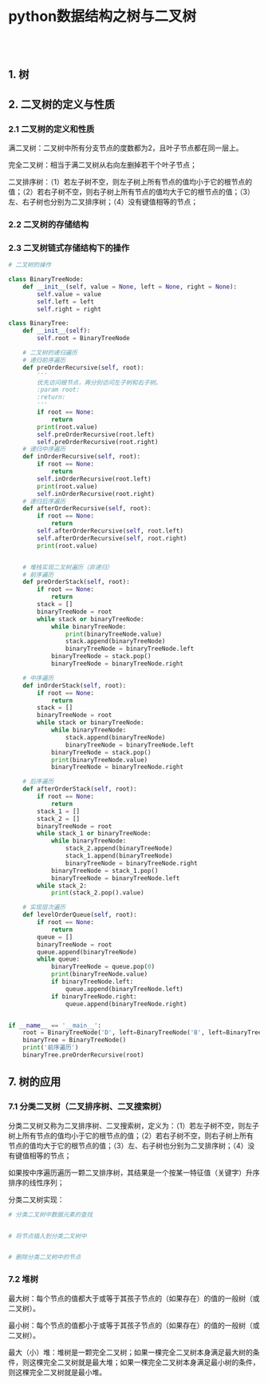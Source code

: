 # python数据结构之树与二叉树

<br>
<br>

## 1. 树

## 2. 二叉树的定义与性质

### 2.1 二叉树的定义和性质

满二叉树：二叉树中所有分支节点的度数都为2，且叶子节点都在同一层上。

完全二叉树：相当于满二叉树从右向左删掉若干个叶子节点；

二叉排序树：（1）若左子树不空，则左子树上所有节点的值均小于它的根节点的值；（2）若右子树不空，则右子树上所有节点的值均大于它的根节点的值；（3）左、右子树也分别为二叉排序树；（4）没有键值相等的节点；


### 2.2 二叉树的存储结构

### 2.3 二叉树链式存储结构下的操作

```python
# 二叉树的操作

class BinaryTreeNode:
    def __init__(self, value = None, left = None, right = None):
        self.value = value
        self.left = left
        self.right = right

class BinaryTree:
    def __init__(self):
        self.root = BinaryTreeNode

    # 二叉树的递归遍历
    # 递归前序遍历
    def preOrderRecursive(self, root):
        '''
        优先访问根节点，再分别访问左子树和右子树。
        :param root:
        :return:
        '''
        if root == None:
            return
        print(root.value)
        self.preOrderRecursive(root.left)
        self.preOrderRecursive(root.right)
    # 递归中序遍历
    def inOrderRecursive(self, root):
        if root == None:
            return
        self.inOrderRecursive(root.left)
        print(root.value)
        self.inOrderRecursive(root.right)
    # 递归后序遍历
    def afterOrderRecursive(self, root):
        if root == None:
            return
        self.afterOrderRecursive(self, root.left)
        self.afterOrderRecursive(self, root.right)
        print(root.value)


    # 堆栈实现二叉树遍历（非递归）
    # 前序遍历
    def preOrderStack(self, root):
        if root == None:
            return
        stack = []
        binaryTreeNode = root
        while stack or binaryTreeNode:
            while binaryTreeNode:
                print(binaryTreeNode.value)
                stack.append(binaryTreeNode)
                binaryTreeNode = binaryTreeNode.left
            binaryTreeNode = stack.pop()
            binaryTreeNode = binaryTreeNode.right

    # 中序遍历
    def inOrderStack(self, root):
        if root == None:
            return
        stack = []
        binaryTreeNode = root
        while stack or binaryTreeNode:
            while binaryTreeNode:
                stack.append(binaryTreeNode)
                binaryTreeNode = binaryTreeNode.left
            binaryTreeNode = stack.pop()
            print(binaryTreeNode.value)
            binaryTreeNode = binaryTreeNode.right

    # 后序遍历
    def afterOrderStack(self, root):
        if root == None:
            return
        stack_1 = []
        stack_2 = []
        binaryTreeNode = root
        while stack_1 or binaryTreeNode:
            while binaryTreeNode:
                stack_2.append(binaryTreeNode)
                stack_1.append(binaryTreeNode)
                binaryTreeNode = binaryTreeNode.right
            binaryTreeNode = stack_1.pop()
            binaryTreeNode = binaryTreeNode.left
        while stack_2:
            print(stack_2.pop().value)

    # 实现层次遍历
    def levelOrderQueue(self, root):
        if root == None:
            return
        queue = []
        binaryTreeNode = root
        queue.append(binaryTreeNode)
        while queue:
            binaryTreeNode = queue.pop(0)
            print(binaryTreeNode.value)
            if binaryTreeNode.left:
                queue.append(binaryTreeNode.left)
            if binaryTreeNode.right:
                queue.append(binaryTreeNode.right)


if __name__ == '__main__':
    root = BinaryTreeNode('D', left=BinaryTreeNode('B', left=BinaryTreeNode('A'), right=BinaryTreeNode('C')), right=BinaryTreeNode('E', right=BinaryTreeNode('G', left=BinaryTreeNode('F'))))
    binaryTree = BinaryTreeNode()
    print('前序遍历')
    binaryTree.preOrderRecursive(root)


```

## 7. 树的应用

### 7.1 分类二叉树（二叉排序树、二叉搜索树）

分类二叉树又称为二叉排序树、二叉搜索树，定义为：（1）若左子树不空，则左子树上所有节点的值均小于它的根节点的值；（2）若右子树不空，则右子树上所有节点的值均大于它的根节点的值；（3）左、右子树也分别为二叉排序树；（4）没有键值相等的节点；

如果按中序遍历遍历一颗二叉排序树，其结果是一个按某一特征值（关键字）升序排序的线性序列；

分类二叉树实现：

```python
# 分类二叉树中数据元素的查找


# 将节点插入到分类二叉树中


# 删除分类二叉树中的节点


```

### 7.2 堆树

最大树：每个节点的值都大于或等于其孩子节点的（如果存在）的值的一般树（或二叉树）。

最小树：每个节点的值都小于或等于其孩子节点的（如果存在）的值的一般树（或二叉树）。

最大（小）堆：堆树是一颗完全二叉树；如果一棵完全二叉树本身满足最大树的条件，则这棵完全二叉树就是最大堆；如果一棵完全二叉树本身满足最小树的条件，则这棵完全二叉树就是最小堆。


